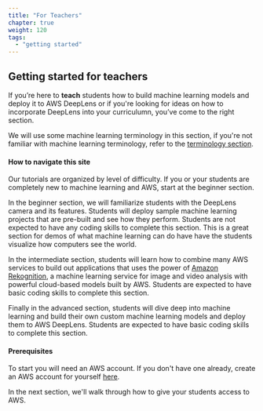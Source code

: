 ```yaml
---
title: "For Teachers"
chapter: true
weight: 120
tags:
  - "getting started"
---
```


## Getting started for teachers

If you’re here to **teach** students how  to build machine learning models and deploy it to AWS DeepLens or if you're looking for ideas on how to incorporate DeepLens into your curriculumn, you’ve come to the right section.

We will use some machine learning terminology in this section, if you're not familiar with machine learning terminology, refer to the [terminology section](/000_introduction/020_how_deeplens_works/).

#### How to navigate this site

Our tutorials are organized by level of difficulty. If you or your students are completely new to machine learning and AWS, start at the beginner section.

In the beginner section, we will familiarize students with the DeepLens camera and its features. Students will deploy sample machine learning projects that are pre-built and see how they perform. Students are not expected to have any coding skills to complete this section. This is a great section for demos of what machine learning can do have have the students visualize how computers see the world.

In the intermediate section, students will learn how to combine many AWS services to build out applications that uses the power of [Amazon Rekognition](https://aws.amazon.com/rekognition/), a machine learning service for image and video analysis with powerful cloud-based models built by AWS. Students are expected to have basic coding skills to complete this section.

Finally in the advanced section, students will dive deep into machine learning and build their own custom machine learning models and deploy them to AWS DeepLens. Students are expected to have basic coding skills to complete this section.

#### Prerequisites

To start you will need an AWS account. If you don't have one already, create an AWS account for yourself [here](https://aws.amazon.com/premiumsupport/knowledge-center/create-and-activate-aws-account/).

In the next section, we'll walk through how to give your students access to AWS.